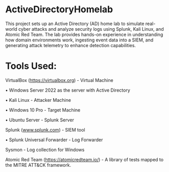 # ActiveDirectoryHomelab
This project sets up an Active Directory (AD) home lab to simulate real-world cyber attacks and analyze security logs using Splunk, Kali Linux, and Atomic Red Team. The lab provides hands-on experience in understanding how domain environments work, ingesting event data into a SIEM, and generating attack telemetry to enhance detection capabilities.



# Tools Used:
VirtualBox (https://virtualbox.org) - Virtual Machine

  •	Windows Server 2022 as the server with Active Directory

  •	Kali Linux - Attacker Machine

  •	Windows 10 Pro - Target Machine

  •	Ubuntu Server - Splunk Server

Splunk (www.splunk.com) - SIEM tool

 •	Splunk Universal Forwarder - Log Forwarder

Sysmon - Log collection for Windows

Atomic Red Team (https://atomicredteam.io/) - A library of tests mapped to the MITRE ATT&CK framework.

